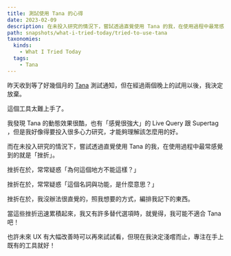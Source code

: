 ```yaml
---
title: 測試使用 Tana 的心得
date: 2023-02-09
description: 在未投入研究的情況下，嘗試透過直覺使用 Tana 的我，在使用過程中最常感覺到的就是「挫折」。
path: snapshots/what-i-tried-today/tried-to-use-tana
taxonomies:
  kinds: 
    - What I Tried Today
  tags: 
    - Tana
---
```


昨天收到等了好幾個月的 [Tana](https://tana.inc/) 測試通知，但在經過兩個晚上的試用以後，我決定放棄。

這個工具太難上手了。

我發現 Tana 的動態效果很酷，也有「感覺很強大」的 Live Query 跟 Supertag ，但是我好像得要投入很多心力研究，才能夠理解該怎麼用的好。

而在未投入研究的情況下，嘗試透過直覺使用 Tana 的我，在使用過程中最常感覺到的就是「挫折」。

挫折在於，常常疑惑「為何這個地方不能這樣？」

挫折在於，常常疑惑「這個名詞與功能，是什麼意思？」

挫折在於，我沒辦法很直覺的，照我想要的方式，編排我記下的東西。

當這些挫折迅速累積起來，我又有許多替代選項時，就覺得，我可能不適合 Tana 吧！

也許未來 UX 有大幅改善時可以再來試試看，但現在我決定淺嚐而止，專注在手上既有的工具就好！